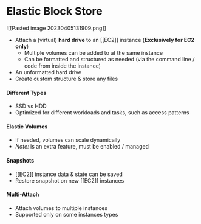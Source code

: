 # Elastic Block Store
![[Pasted image 20230405131909.png]]
- Attach a (virtual) **hard drive** to an [[EC2]] instance (**Exclusively for EC2 only**)
	- Multiple volumes can be added to at the same instance
	- Can be formatted and structured as needed (via the command line / code from inside the instance)
- An unformatted hard drive
- Create custom structure & store any files

#### Different Types
- SSD vs HDD
- Optimized for different workloads and tasks, such as access patterns

#### Elastic Volumes
- If needed, volumes can scale dynamically
- *Note:* is an extra feature, must be enabled / managed

#### Snapshots
- [[EC2]] instance data & state can be saved
- Restore snapshot on new [[EC2]] instances

#### Multi-Attach
- Attach volumes to multiple instances
- Supported only on some instances types